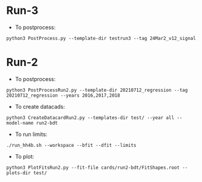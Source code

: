 # Run-3

- To postprocess:
```
python3 PostProcess.py --template-dir testrun3 --tag 24Mar2_v12_signal
```

# Run-2

- To postprocess:

```
python3 PostProcessRun2.py --template-dir 20210712_regression --tag 20210712_regression --years 2016,2017,2018
```

- To create datacads:

```
python3 CreateDatacardRun2.py --templates-dir test/ --year all --model-name run2-bdt
```

- To run limits:

```
./run_hh4b.sh --workspace --bfit --dfit --limits
```

- To plot:

```
python3 PlotFitsRun2.py --fit-file cards/run2-bdt/FitShapes.root --plots-dir test/
```

